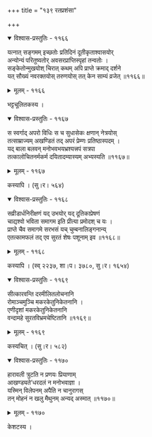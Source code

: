 +++
title = "१३९ रतप्रशंसा"

+++



<details open><summary>विश्वास-प्रस्तुतिः - ११६६</summary>

यत्नात् सङ्गमम् इच्छतोः प्रतिदिनं दूतीकृताश्वासयोर्  
अन्योन्यं परितुष्यतोर् अवसरप्राप्तिस्पृहां तन्वतोः ।  
सङ्केतोन्मुखयोश् चिरात् कथम् अपि प्राप्ते क्रमाद् दर्शने  
यत् सौख्यं नवरक्तयोस् तरुणयोस् तत् केन साम्यं व्रजेत् ॥११६६॥
</details>

<details><summary>मूलम् - ११६६</summary>

यत्नात् सङ्गमम् इच्छतोः प्रतिदिनं दूतीकृताश्वासयोर्  
अन्योन्यं परितुष्यतोर् अवसरप्राप्तिस्पृहां तन्वतोः ।  
सङ्केतोन्मुखयोश् चिरात् कथम् अपि प्राप्ते क्रमाद् दर्शने  
यत् सौख्यं नवरक्तयोस् तरुणयोस् तत् केन साम्यं व्रजेत् ॥११६६॥
</details>


भट्टचूलितकस्य ।  



<details open><summary>विश्वास-प्रस्तुतिः - ११६७</summary>

स स्वर्गाद् अपरो विधिः स च सुधासेकः क्षणान् नेत्रयोस्  
तत्साम्राज्यम् अखण्डितं तद् अपरं प्रेम्णः प्रतिष्ठास्पदम् ।  
यद् बाला बलवन् मनोभवभयभ्रश्यत्त्रपं सत्रपा  
तत्कालोचितनर्मकर्म दयितादम्यास्यम् अभ्यस्यति ॥११६७॥
</details>

<details><summary>मूलम् - ११६७</summary>

स स्वर्गाद् अपरो विधिः स च सुधासेकः क्षणान् नेत्रयोस्  
तत्साम्राज्यम् अखण्डितं तद् अपरं प्रेम्णः प्रतिष्ठास्पदम् ।  
यद् बाला बलवन् मनोभवभयभ्रश्यत्त्रपं सत्रपा  
तत्कालोचितनर्मकर्म दयितादम्यास्यम् अभ्यस्यति ॥११६७॥
</details>


कस्यापि । (सु।र। ५६४)  



<details open><summary>विश्वास-प्रस्तुतिः - ११६८</summary>

सव्रीडार्धनिरीक्षणं यद् उभयोर् यद् दूतिकाप्रेषणं  
चाद्यश्वो भविता समागम इति प्रीत्या प्रमोदश् च यः ।  
प्राप्ते चैव समागमे सरभसं यच् चुम्बनालिङ्गनान्य्  
एतत्कामफलं तद् एव सुरतं शेषः पशूनाम् इव ॥११६८॥
</details>

<details><summary>मूलम् - ११६८</summary>

सव्रीडार्धनिरीक्षणं यद् उभयोर् यद् दूतिकाप्रेषणं  
चाद्यश्वो भविता समागम इति प्रीत्या प्रमोदश् च यः ।  
प्राप्ते चैव समागमे सरभसं यच् चुम्बनालिङ्गनान्य्  
एतत्कामफलं तद् एव सुरतं शेषः पशूनाम् इव ॥११६८॥
</details>


कस्यापि । (स्व् २२३७, शा।प। ३७८०, सु।र। १६५४)  



<details open><summary>विश्वास-प्रस्तुतिः - ११६९</summary>

सीत्कारवन्ति दरमीलितलोचनानि  
रोमाञ्चमुञ्चि मकरकेतुनिकेतनानि ।  
एणीदृशां मकरकेतुनिकेतनानि   
वन्दामहे सुरतविभ्रमचेष्टितानि ॥११६९॥
</details>

<details><summary>मूलम् - ११६९</summary>

सीत्कारवन्ति दरमीलितलोचनानि  
रोमाञ्चमुञ्चि मकरकेतुनिकेतनानि ।  
एणीदृशां मकरकेतुनिकेतनानि   
वन्दामहे सुरतविभ्रमचेष्टितानि ॥११६९॥
</details>


कस्यचित् । (सु।र। ५८२)  



<details open><summary>विश्वास-प्रस्तुतिः - ११७०</summary>

हारावली त्रुटति न प्रणयः प्रियाणाम्  
आखण्ड्यते’धरदलं न मनोभवाज्ञा ।  
यस्मिन् विलेपनम् अपैति न चानुरागस्  
तन् मोहनं न खलु मैथुनम् अन्यद् अस्मात् ॥११७०॥
</details>

<details><summary>मूलम् - ११७०</summary>

हारावली त्रुटति न प्रणयः प्रियाणाम्  
आखण्ड्यते’धरदलं न मनोभवाज्ञा ।  
यस्मिन् विलेपनम् अपैति न चानुरागस्  
तन् मोहनं न खलु मैथुनम् अन्यद् अस्मात् ॥११७०॥
</details>


केशटस्य ।  


